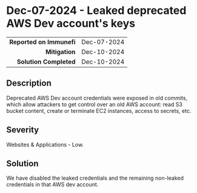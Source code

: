 # Dec-07-2024 - Leaked deprecated AWS Dev account's keys

|                          |             |
| -----------------------: | :---------- |
| **Reported on Immunefi** | Dec-07-2024 |
|           **Mitigation** | Dec-10-2024 |
|   **Solution Completed** | Dec-10-2024 |

## Description

Deprecated AWS Dev account credentials were exposed in old commits, which allow attackers to get control over an old AWS account: read S3 bucket content, create or terminate EC2 instances, access to secrets, etc.
## Severity

Websites & Applications - Low.

## Solution

We have disabled the leaked credentials and the remaining non-leaked credentials in that AWS dev account. 
